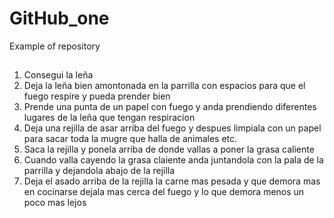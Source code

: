 # GitHub_one
Example of repository
##
1. Consegui la leña
2. Deja la leña bien amontonada en la parrilla con espacios para que el fuego respire y pueda prender bien
3. Prende una punta de un papel con fuego y anda prendiendo diferentes lugares de la leña que tengan respiracion
4. Deja una rejilla de asar arriba del fuego y despues limpiala con un papel para sacar toda la mugre que halla de animales etc.
5. Saca la rejilla y ponela arriba de donde vallas a poner la grasa caliente
6. Cuando valla cayendo la grasa claiente anda juntandola con la pala de la parrilla y dejandola abajo de la rejilla
7. Deja el asado arriba de la rejilla la carne mas pesada y que demora mas en cocinarse dejala mas cerca del fuego y lo que demora menos un poco mas lejos
   
